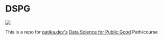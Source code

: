 # DSPG
<img align="center" src="https://www.patika.dev/patikaLogo.png"/>

This is a repo for [patika.dev's][patika.dev] [Data Science for Public Good][DPSG] Path/course


[patika.dev]:https://www.patika.dev/
[DPSG]:https://www.patika.dev/egitimler/data-science-for-the-public-good-patikasi
